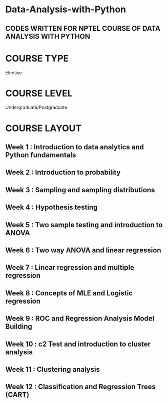 # Data-Analysis-with-Python

## CODES WRITTEN FOR NPTEL COURSE OF DATA ANALYSIS WITH PYTHON
# COURSE TYPE
Elective
# COURSE LEVEL
Undergraduate/Postgraduate
# COURSE LAYOUT
## Week 1	:	Introduction to data analytics and Python fundamentals
## Week 2	:	Introduction to probability
## Week 3	:	Sampling and sampling distributions
## Week 4	:	Hypothesis testing
## Week 5	:	Two sample testing and introduction to ANOVA
## Week 6	:	Two way ANOVA and linear regression
## Week 7	:	Linear regression and multiple regression
## Week 8	:	Concepts of MLE and Logistic regression
## Week 9	:	ROC and Regression Analysis Model Building
## Week 10	:	c2 Test and introduction to cluster analysis
## Week 11	:	Clustering analysis
## Week 12	:	Classification and Regression Trees (CART)

